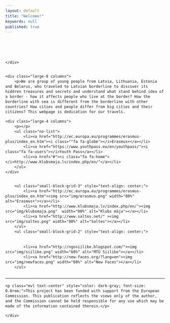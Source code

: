 ```yaml
---
layout: default
title: "Welcome!"
keywords: null
published: true
---
```








<div class="row">
	<div class="small-centered column">


<!-- <h1 class="mvl">Wololooo!</h1> -->

<div class="slicky">
  <div><img src="http://i.imgur.com/qa0DMla.jpg" alt=""></div>
  <div><img src="http://i.imgur.com/wPqnwOh.jpg" alt=""></div>
  <div><img src="http://i.imgur.com/qFmmKPz.jpg" alt=""></div>
</div>		


	</div>
</div>


<div class="row"> 

	<div class="large-8 columns">
		<p>We are group of young people from Latvia, Lithuania, Estonia and Belarus, who traveled to Latvian borderline to discover its hiddren treasures and secrets and understand what stand behind idea of a border - how it affects people who live at the border? How the borderline with sea is different from the borderline with other countries? How cities and people differ from big cities and their citizens? This webpage is dedication for our travels.

</p>
	</div>

	<div class="large-4 columns">
		<p></p>
		<ul class="no-list">
		    <li><a href="http://ec.europa.eu/programmes/erasmus-plus/index_en.htm"><i class=""fa fa-globe"></i>Erasmus+</a></li>
		    <li><a href="https://www.youthpass.eu/en/youthpass/"><i class="fa fa-users"></i>Youth Pass</a></li>
		    <li><a href="#"><i class="fa fa-home"></i>http://www.klubsmaja.lv/index.php/en/"</a></li>
		</ul>
	</div>


</div>

<div class="row">
<div class="small-12 medium-8 small-centered columns">

		<ul class="small-block-grid-3" style="text-align: center;">
			<li><a href="http://ec.europa.eu/programmes/erasmus-plus/index_en.htm"><img src="img/erasmus.png" width="80%" alt="Erasmus+"></a></li>
			<li><a href="http://www.klubsmaja.lv/index.php/en/"><img src="img/klubsmaja.png"  width="80%" alt="Klubs māja"></a></li>
			<li><a href="http://www.saltes.net/" ><img src="img/saltes.png" width="80%" alt="Saltes"></a></li>
		</ul>
		<ul class="small-block-grid-2" style="text-align: center;">
       
        
			<li><a href="http://ngosiilike.blogspot.com/"><img src="img/siilike.png" width="60%" alt="MTÜ Siilike"></a></li>
			<li><a href="http://new-faces.org/?lang=en"><img src="img/newfaces.png" width="60%" alt="New Faces"></a></li>
		</ul>
</div>

<div class="row">
	<div class="medium-9 large-7 small-centered column">
    
    
<hr>



	<p class="mvl text-center" style="color: dark-gray; font-size: 0.8rem;">This project has been funded with support from the European Commission. This publication reflects the views only of the author, and the Commission cannot be held responsible for any use which may be made of the information contained therein.</p>
	
<!--		<p class="mvl">And out of the box, this supports <a href="http://fortawesome.github.io/Font-Awesome/">
		<i class="fa fa-flag fa-lg">	
		</i>
		font awesome</a>, so you can go crazy with <a href="http://fortawesome.github.io/Font-Awesome/icons/">the icons</a>: <i class="fa fa-bitcoin fa-lg">	
		</i> <i class="fa fa-cog fa-spin fa-lg">
		</i>. </p> 
-->
	</div>
</div>
